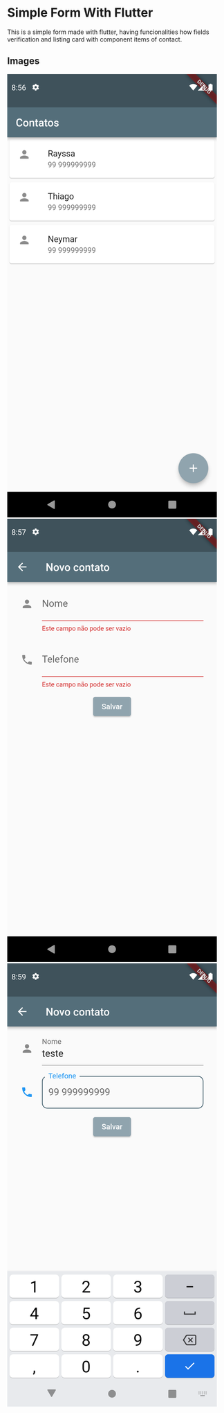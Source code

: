 # Simple Form With Flutter

This is a simple form made with flutter, having funcionalities how fields verification and listing card with component items of contact.

## Images

<img src="https://github.com/vgoes19/SimpleForm-Flutter/blob/main/lib/images/Screenshot_1654721805.png"/>
<img src="https://github.com/vgoes19/SimpleForm-Flutter/blob/main/lib/images/Screenshot_1654721826.png"/>
<img src="https://github.com/vgoes19/SimpleForm-Flutter/blob/main/lib/images/Screenshot_1654721946.png"/>

